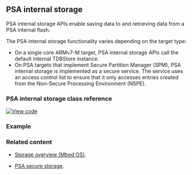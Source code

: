 ## PSA internal storage

PSA internal storage APIs enable saving data to and retrieving data from a PSA internal flash.

The PSA internal storage functionality varies depending on the target type:

* On a single core ARMv7-M target, PSA internal storage APIs call the default internal TDBStore instance.
* On PSA targets that implement Secure Partition Manager (SPM), PSA internal storage is implemented as a secure service. The service uses an access control list to ensure that it only accesses entries created from the Non-Secure Processing Environment (NSPE).

### PSA internal storage class reference

[![View code](https://www.mbed.com/embed/?type=library)](../mbed-os-api-doxy/psa__prot__internal__storage_8h.html)

### Example

### Related content

* [Storage overview (Mbed OS)](..apis/storage.html).

* [PSA secure storage](https://pages.arm.com/PSA-APIs).
